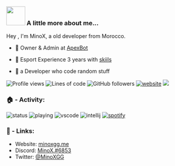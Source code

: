 
### <img src="https://media.giphy.com/media/VgCDAzcKvsR6OM0uWg/giphy.gif" width="50"> A little more about me... 


Hey , I'm MinoX, a old developer from Morocco.

- 💼 Owner & Admin at [ApexBot](https://discord.gg/42uhvWWbnJ)

- 👥 Esport Experience 3 years with [skiils](https://minox.uwu.ai/)

- 🔗 a Developer who code random stuff

![Profile views](https://gpvc.arturio.dev/MinoXGG)
![Lines of code](https://img.shields.io/badge/From%20Hello%20World%20I%27ve%20Written-1.3%20million%20lines%20of%20code-blue)
![GitHub followers](https://img.shields.io/github/followers/MinoXGG?label=Follow&style=social)
[![website](https://img.shields.io/badge/Website-46a2f1.svg?&style=flat-square&logo=Google-Chrome&logoColor=white&link=https://minoxgg.uwu.ai)](https://minoxgg.uwu.ai/)
![](https://visitor-badge.glitch.me/badge?page_id=MinoXGG.MinoXGG)


### 🏠 - Activity:

![status](https://nocache.advaith.workers.dev?url=https://img.shields.io/endpoint?url=https://dev.discordprofiles.me/api/badge/status/478543553530953728?simple=true)
![playing](https://nocache.advaith.workers.dev?url=https://img.shields.io/endpoint?url=https://dev.discordprofiles.me/api/badge/playing/478543553530953728)
![vscode](https://nocache.advaith.workers.dev?url=https://img.shields.io/endpoint?url=https://dev.discordprofiles.me/api/badge/vscode/478543553530953728)
![intellij](https://nocache.advaith.workers.dev?url=https://img.shields.io/endpoint?url=https://dev.discordprofiles.me/api/badge/intellij/478543553530953728)
[![spotify](https://nocache.advaith.workers.dev?url=https://img.shields.io/endpoint?url=https://dev.discordprofiles.me/api/badge/spotify/190916650143318016)](https://dev.discordprofiles.me/openspotify/478543553530953728)



### 📎 - Links:

- Website: [minoxgg.me](https://minoxgg.uwu.ai)
- Discord: [MinoX.#6853](https://discord.com/users/478543553530953728)
- Twitter: [@MinoXGG](https://twitter.com/MinoXGG/)







